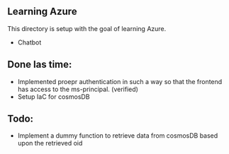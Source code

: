 ## Learning Azure

This directory is setup with the goal of learning Azure. 

* Chatbot

## Done las time:
* Implemented proepr authentication in such a way so that the frontend has access to the ms-principal. (verified)
* Setup IaC for cosmosDB

## Todo:
* Implement a dummy function to retrieve data from cosmosDB based upon the retrieved oid